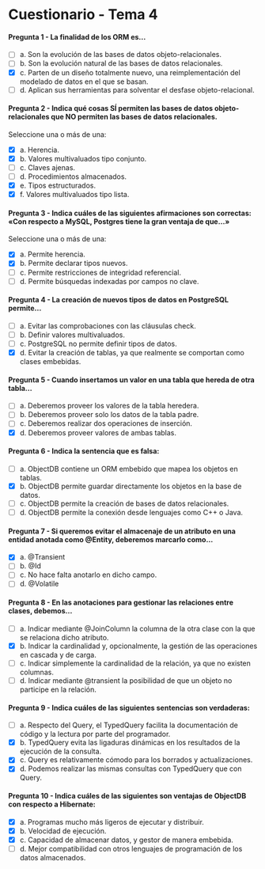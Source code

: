 # Cuestionario - Tema 4

#### Pregunta 1 - La finalidad de los ORM es...

- [ ] a. Son la evolución de las bases de datos objeto-relacionales.
- [ ] b. Son la evolución natural de las bases de datos relacionales.
- [X] c. Parten de un diseño totalmente nuevo, una reimplementación del modelado de datos en el que se basan.
- [ ] d. Aplican sus herramientas para solventar el desfase objeto-relacional.

#### Pregunta 2 - Indica qué cosas SÍ permiten las bases de datos objeto-relacionales que NO permiten las bases de datos relacionales.
Seleccione una o más de una:
- [X] a. Herencia.
- [X] b. Valores multivaluados tipo conjunto.
- [ ] c. Claves ajenas. 
- [ ] d. Procedimientos almacenados.
- [X] e. Tipos estructurados. 
- [X] f. Valores multivaluados tipo lista.

#### Pregunta 3 - Indica cuáles de las siguientes afirmaciones son correctas: «Con respecto a MySQL, Postgres tiene la gran ventaja de que…»
Seleccione una o más de una:

- [X] a. Permite herencia.
- [X] b. Permite declarar tipos nuevos. 
- [ ] c. Permite restricciones de integridad referencial.
- [ ] d. Permite búsquedas indexadas por campos no clave. 

#### Pregunta 4 - La creación de nuevos tipos de datos en PostgreSQL permite...

- [ ] a. Evitar las comprobaciones con las cláusulas check.
- [ ] b. Definir valores multivaluados.
- [ ] c. PostgreSQL no permite definir tipos de datos.
- [X] d. Evitar la creación de tablas, ya que realmente se comportan como clases embebidas.

#### Pregunta 5 - Cuando insertamos un valor en una tabla que hereda de otra tabla...

- [ ] a. Deberemos proveer los valores de la tabla heredera.
- [ ] b. Deberemos proveer solo los datos de la tabla padre.
- [ ] c. Deberemos realizar dos operaciones de inserción.
- [X] d. Deberemos proveer valores de ambas tablas.

#### Pregunta 6 - Indica la sentencia que es falsa:

- [ ] a. ObjectDB contiene un ORM embebido que mapea los objetos en tablas.
- [X] b. ObjectDB permite guardar directamente los objetos en la base de datos.
- [ ] c. ObjectDB permite la creación de bases de datos relacionales.
- [ ] d. ObjectDB permite la conexión desde lenguajes como C++ o Java.

#### Pregunta 7 - Si queremos evitar el almacenaje de un atributo en una entidad anotada como @Entity, deberemos marcarlo como...

- [X] a. @Transient
- [ ] b. @Id
- [ ] c. No hace falta anotarlo en dicho campo.
- [ ] d. @Volatile

#### Pregunta 8 - En las anotaciones para gestionar las relaciones entre clases, debemos...

- [ ] a. Indicar mediante @JoinColumn la columna de la otra clase con la que se relaciona dicho atributo.
- [X] b. Indicar la cardinalidad y, opcionalmente, la gestión de las operaciones en cascada y de carga.
- [ ] c. Indicar simplemente la cardinalidad de la relación, ya que no existen columnas.
- [ ] d. Indicar mediante @transient la posibilidad de que un objeto no participe en la relación.

#### Pregunta 9 - Indica cuáles de las siguientes sentencias son verdaderas:

- [ ] a. Respecto del Query, el TypedQuery facilita la documentación de código y la lectura por parte del programador. 
- [X] b. TypedQuery evita las ligaduras dinámicas en los resultados de la ejecución de la consulta.
- [X] c. Query es relativamente cómodo para los borrados y actualizaciones. 
- [X] d. Podemos realizar las mismas consultas con TypedQuery que con Query.

#### Pregunta 10 - Indica cuáles de las siguientes son ventajas de ObjectDB con respecto a Hibernate:

- [X] a. Programas mucho más ligeros de ejecutar y distribuir.
- [X] b. Velocidad de ejecución.
- [X] c. Capacidad de almacenar datos, y gestor de manera embebida. 
- [ ] d. Mejor compatibilidad con otros lenguajes de programación de los datos almacenados. 